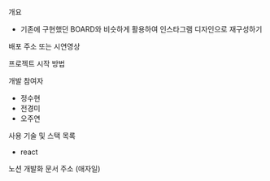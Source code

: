 개요
  - 기존에 구현했던 BOARD와 비슷하게 활용하여 인스타그램 디자인으로 재구성하기

배포 주소 또는 시연영상

프로젝트 시작 방법

개발 참여자
  - 정수현
  - 전경미
  - 오주연

사용 기술 및 스택 목록
  - react 

노션 개발화 문서 주소 (애자일)

